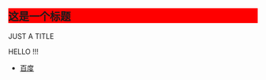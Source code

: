<html>
  <head>
  </head>
  <body>
    <!--注释-->
    <h2 style="background-color:red;">这是一个标题</h2>
    <p> JUST A TITLE</p>
    <p>HELLO !!!</p>
    <ul>
      <li> <a href=www.baidu.com>百度</a> </li>
    </ul>
  </body>
</html>
